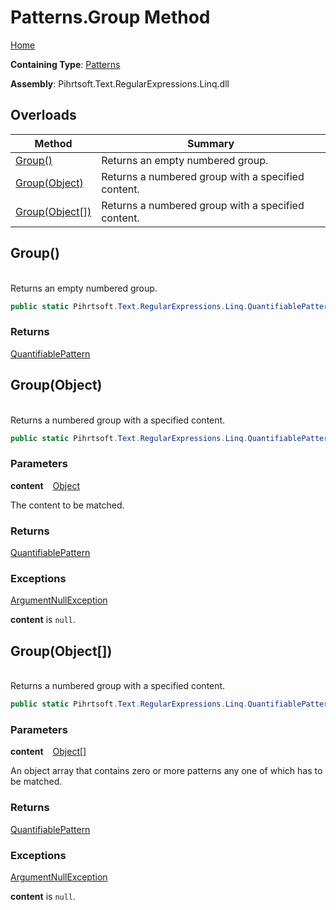 # Patterns\.Group Method

[Home](../../../../../../README.md)

**Containing Type**: [Patterns](../README.md)

**Assembly**: Pihrtsoft\.Text\.RegularExpressions\.Linq\.dll

## Overloads

| Method | Summary |
| ------ | ------- |
| [Group()](#Pihrtsoft_Text_RegularExpressions_Linq_Patterns_Group) | Returns an empty numbered group\. |
| [Group(Object)](#Pihrtsoft_Text_RegularExpressions_Linq_Patterns_Group_System_Object_) | Returns a numbered group with a specified content\. |
| [Group(Object\[\])](#Pihrtsoft_Text_RegularExpressions_Linq_Patterns_Group_System_Object___) | Returns a numbered group with a specified content\. |

## Group\(\) <a id="Pihrtsoft_Text_RegularExpressions_Linq_Patterns_Group"></a>

\
Returns an empty numbered group\.

```csharp
public static Pihrtsoft.Text.RegularExpressions.Linq.QuantifiablePattern Group()
```

### Returns

[QuantifiablePattern](../../QuantifiablePattern/README.md)

## Group\(Object\) <a id="Pihrtsoft_Text_RegularExpressions_Linq_Patterns_Group_System_Object_"></a>

\
Returns a numbered group with a specified content\.

```csharp
public static Pihrtsoft.Text.RegularExpressions.Linq.QuantifiablePattern Group(object content)
```

### Parameters

**content** &ensp; [Object](https://docs.microsoft.com/en-us/dotnet/api/system.object)

The content to be matched\.

### Returns

[QuantifiablePattern](../../QuantifiablePattern/README.md)

### Exceptions

[ArgumentNullException](https://docs.microsoft.com/en-us/dotnet/api/system.argumentnullexception)

**content** is `null`\.

## Group\(Object\[\]\) <a id="Pihrtsoft_Text_RegularExpressions_Linq_Patterns_Group_System_Object___"></a>

\
Returns a numbered group with a specified content\.

```csharp
public static Pihrtsoft.Text.RegularExpressions.Linq.QuantifiablePattern Group(params object[] content)
```

### Parameters

**content** &ensp; [Object](https://docs.microsoft.com/en-us/dotnet/api/system.object)\[\]

An object array that contains zero or more patterns any one of which has to be matched\.

### Returns

[QuantifiablePattern](../../QuantifiablePattern/README.md)

### Exceptions

[ArgumentNullException](https://docs.microsoft.com/en-us/dotnet/api/system.argumentnullexception)

**content** is `null`\.

